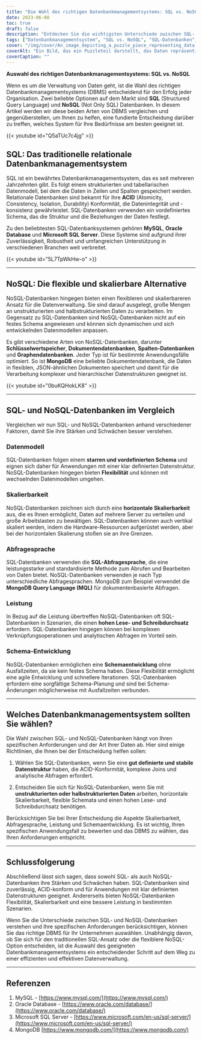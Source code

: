 ```yaml
---
title: "Die Wahl des richtigen Datenbankmanagementsystems: SQL vs. NoSQL"
date: 2023-06-08
toc: true
draft: false
description: "Entdecken Sie die wichtigsten Unterschiede zwischen SQL- und NoSQL-Datenbanken und treffen Sie eine fundierte Entscheidung für das beste Datenbankmanagementsystem für Ihre Anforderungen."
tags: ["Datenbankmanagementsystem", "SQL vs. NoSQL", "SQL-Datenbanken", "NoSQL-Datenbanken", "ACID-Konformität", "Datenmodell", "Skalierbarkeit", "Abfragesprache", "Leistung", "Schema-Entwicklung", "strukturierte Daten", "unstrukturierte Daten", "Datenintegrität", "horizontale Skalierbarkeit", "SQL-Abfragesprache", "MongoDB", "Dokumentendatenbanken", "Key-Value-Speicher", "spaltenförmige Datenbanken", "Graph-Datenbanken", "Datenverwaltung", "Datenstruktur", "analytische Abfragen", "Datenmodellierung", "flexible Schemata", "hoher Lesedurchsatz", "hoher Schreibdurchsatz", "komplexe Join-Operationen", "agile Entwicklung"]
cover: "/img/cover/An_image_depicting_a_puzzle_piece_representing_data.png"
coverAlt: "Ein Bild, das ein Puzzleteil darstellt, das Daten repräsentiert, die in eine Datenbank eingegeben werden, und das den Entscheidungsprozess bei der Auswahl des richtigen Datenbankmanagementsystems symbolisiert."
coverCaption: ""
---
```



**Auswahl des richtigen Datenbankmanagementsystems: SQL vs. NoSQL**

Wenn es um die Verwaltung von Daten geht, ist die Wahl des richtigen Datenbankmanagementsystems (DBMS) entscheidend für den Erfolg jeder Organisation. Zwei beliebte Optionen auf dem Markt sind **SQL** (Structured Query Language) und **NoSQL** (Not Only SQL) Datenbanken. In diesem Artikel werden wir diese beiden Arten von DBMS vergleichen und gegenüberstellen, um Ihnen zu helfen, eine fundierte Entscheidung darüber zu treffen, welches System für Ihre Bedürfnisse am besten geeignet ist.

{{< youtube id="Q5aTUc7c4jg" >}}

## SQL: Das traditionelle relationale Datenbankmanagementsystem

SQL ist ein bewährtes Datenbankmanagementsystem, das es seit mehreren Jahrzehnten gibt. Es folgt einem strukturierten und tabellarischen Datenmodell, bei dem die Daten in Zeilen und Spalten gespeichert werden. Relationale Datenbanken sind bekannt für ihre **ACID** (Atomicity, Consistency, Isolation, Durability) Konformität, die Datenintegrität und -konsistenz gewährleistet. SQL-Datenbanken verwenden ein vordefiniertes Schema, das die Struktur und die Beziehungen der Daten festlegt.

Zu den beliebtesten SQL-Datenbanksystemen gehören **MySQL**, **Oracle Database** und **Microsoft SQL Server**. Diese Systeme sind aufgrund ihrer Zuverlässigkeit, Robustheit und umfangreichen Unterstützung in verschiedenen Branchen weit verbreitet.

{{< youtube id="5L7TpWkHw-o" >}}

______

## NoSQL: Die flexible und skalierbare Alternative

NoSQL-Datenbanken hingegen bieten einen flexibleren und skalierbareren Ansatz für die Datenverwaltung. Sie sind darauf ausgelegt, große Mengen an unstrukturierten und halbstrukturierten Daten zu verarbeiten. Im Gegensatz zu SQL-Datenbanken sind NoSQL-Datenbanken nicht auf ein festes Schema angewiesen und können sich dynamischen und sich entwickelnden Datenmodellen anpassen.

Es gibt verschiedene Arten von NoSQL-Datenbanken, darunter **Schlüsselwertspeicher**, **Dokumentendatenbanken**, **Spalten-Datenbanken** und **Graphendatenbanken**. Jeder Typ ist für bestimmte Anwendungsfälle optimiert. So ist **MongoDB** eine beliebte Dokumentendatenbank, die Daten in flexiblen, JSON-ähnlichen Dokumenten speichert und damit für die Verarbeitung komplexer und hierarchischer Datenstrukturen geeignet ist.

{{< youtube id="0buKQHokLK8" >}}

______

## SQL- und NoSQL-Datenbanken im Vergleich

Vergleichen wir nun SQL- und NoSQL-Datenbanken anhand verschiedener Faktoren, damit Sie ihre Stärken und Schwächen besser verstehen.

### Datenmodell
SQL-Datenbanken folgen einem **starren und vordefinierten Schema** und eignen sich daher für Anwendungen mit einer klar definierten Datenstruktur. NoSQL-Datenbanken hingegen bieten **Flexibilität** und können mit wechselnden Datenmodellen umgehen.

### Skalierbarkeit
NoSQL-Datenbanken zeichnen sich durch eine **horizontale Skalierbarkeit** aus, die es Ihnen ermöglicht, Daten auf mehrere Server zu verteilen und große Arbeitslasten zu bewältigen. SQL-Datenbanken können auch vertikal skaliert werden, indem die Hardware-Ressourcen aufgerüstet werden, aber bei der horizontalen Skalierung stoßen sie an ihre Grenzen.

### Abfragesprache
SQL-Datenbanken verwenden die **SQL-Abfragesprache**, die eine leistungsstarke und standardisierte Methode zum Abrufen und Bearbeiten von Daten bietet. NoSQL-Datenbanken verwenden je nach Typ unterschiedliche Abfragesprachen. MongoDB zum Beispiel verwendet die **MongoDB Query Language (MQL)** für dokumentenbasierte Abfragen.

### Leistung
In Bezug auf die Leistung übertreffen NoSQL-Datenbanken oft SQL-Datenbanken in Szenarien, die einen **hohen Lese- und Schreibdurchsatz** erfordern. SQL-Datenbanken hingegen können bei komplexen Verknüpfungsoperationen und analytischen Abfragen im Vorteil sein.

### Schema-Entwicklung
NoSQL-Datenbanken ermöglichen eine **Schemaentwicklung** ohne Ausfallzeiten, da sie kein festes Schema haben. Diese Flexibilität ermöglicht eine agile Entwicklung und schnellere Iterationen. SQL-Datenbanken erfordern eine sorgfältige Schema-Planung und sind bei Schema-Änderungen möglicherweise mit Ausfallzeiten verbunden.

______

## Welches Datenbankmanagementsystem sollten Sie wählen?

Die Wahl zwischen SQL- und NoSQL-Datenbanken hängt von Ihren spezifischen Anforderungen und der Art Ihrer Daten ab. Hier sind einige Richtlinien, die Ihnen bei der Entscheidung helfen sollen:

1. Wählen Sie SQL-Datenbanken, wenn Sie eine **gut definierte und stabile Datenstruktur** haben, die ACID-Konformität, komplexe Joins und analytische Abfragen erfordert.

2. Entscheiden Sie sich für NoSQL-Datenbanken, wenn Sie mit **unstrukturierten oder halbstrukturierten Daten** arbeiten, horizontale Skalierbarkeit, flexible Schemata und einen hohen Lese- und Schreibdurchsatz benötigen.

Berücksichtigen Sie bei Ihrer Entscheidung die Aspekte Skalierbarkeit, Abfragesprache, Leistung und Schemaentwicklung. Es ist wichtig, Ihren spezifischen Anwendungsfall zu bewerten und das DBMS zu wählen, das Ihren Anforderungen entspricht.

______

## Schlussfolgerung

Abschließend lässt sich sagen, dass sowohl SQL- als auch NoSQL-Datenbanken ihre Stärken und Schwächen haben. SQL-Datenbanken sind zuverlässig, ACID-konform und für Anwendungen mit klar definierten Datenstrukturen geeignet. Andererseits bieten NoSQL-Datenbanken Flexibilität, Skalierbarkeit und eine bessere Leistung in bestimmten Szenarien.

Wenn Sie die Unterschiede zwischen SQL- und NoSQL-Datenbanken verstehen und Ihre spezifischen Anforderungen berücksichtigen, können Sie das richtige DBMS für Ihr Unternehmen auswählen. Unabhängig davon, ob Sie sich für den traditionellen SQL-Ansatz oder die flexiblere NoSQL-Option entscheiden, ist die Auswahl des geeigneten Datenbankmanagementsystems ein entscheidender Schritt auf dem Weg zu einer effizienten und effektiven Datenverwaltung.

______

## Referenzen

1. MySQL - [https://www.mysql.com/](https://www.mysql.com/)
2. Oracle Database - [https://www.oracle.com/database/](https://www.oracle.com/database/)
3. Microsoft SQL Server - [https://www.microsoft.com/en-us/sql-server/](https://www.microsoft.com/en-us/sql-server/)
4. MongoDB [https://www.mongodb.com/](https://www.mongodb.com/)
